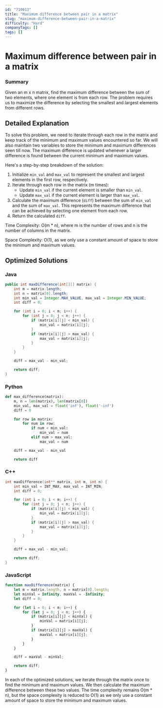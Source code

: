 ```yaml
---
id: "710013"
title: "Maximum difference between pair in a matrix"
slug: "maximum-difference-between-pair-in-a-matrix"
difficulty: "Hard"
companyTags: []
tags: []
---
```


**Maximum difference between pair in a matrix**
======================================================

### Summary
Given an m x n matrix, find the maximum difference between the sum of two elements, where one element is from each row. The problem requires us to maximize the difference by selecting the smallest and largest elements from different rows.

## Detailed Explanation
To solve this problem, we need to iterate through each row in the matrix and keep track of the minimum and maximum values encountered so far. We will also maintain two variables to store the minimum and maximum differences seen till now. The maximum difference is updated whenever a larger difference is found between the current minimum and maximum values.

Here's a step-by-step breakdown of the solution:

1. Initialize `min_val` and `max_val` to represent the smallest and largest elements in the first row, respectively.
2. Iterate through each row in the matrix (m times):
	* Update `min_val` if the current element is smaller than `min_val`.
	* Update `max_val` if the current element is larger than `max_val`.
3. Calculate the maximum difference (`diff`) between the sum of `min_val` and the sum of `max_val`. This represents the maximum difference that can be achieved by selecting one element from each row.
4. Return the calculated `diff`.

Time Complexity: O(m \* n), where m is the number of rows and n is the number of columns in the matrix.

Space Complexity: O(1), as we only use a constant amount of space to store the minimum and maximum values.

## Optimized Solutions

### Java
```java
public int maxDifference(int[][] matrix) {
    int m = matrix.length;
    int n = matrix[0].length;
    int min_val = Integer.MAX_VALUE, max_val = Integer.MIN_VALUE;
    int diff = 0;

    for (int i = 0; i < m; i++) {
        for (int j = 0; j < n; j++) {
            if (matrix[i][j] < min_val) {
                min_val = matrix[i][j];
            }
            if (matrix[i][j] > max_val) {
                max_val = matrix[i][j];
            }
        }
    }

    diff = max_val - min_val;

    return diff;
}
```

### Python
```python
def max_difference(matrix):
    m, n = len(matrix), len(matrix[0])
    min_val, max_val = float('inf'), float('-inf')
    diff = 0

    for row in matrix:
        for num in row:
            if num < min_val:
                min_val = num
            elif num > max_val:
                max_val = num

    diff = max_val - min_val

    return diff
```

### C++
```cpp
int maxDifference(int** matrix, int m, int n) {
    int min_val = INT_MAX, max_val = INT_MIN;
    int diff = 0;

    for (int i = 0; i < m; i++) {
        for (int j = 0; j < n; j++) {
            if (matrix[i][j] < min_val) {
                min_val = matrix[i][j];
            }
            if (matrix[i][j] > max_val) {
                max_val = matrix[i][j];
            }
        }
    }

    diff = max_val - min_val;

    return diff;
}
```

### JavaScript
```javascript
function maxDifference(matrix) {
    let m = matrix.length, n = matrix[0].length;
    let minVal = Infinity, maxVal = -Infinity;
    let diff = 0;

    for (let i = 0; i < m; i++) {
        for (let j = 0; j < n; j++) {
            if (matrix[i][j] < minVal) {
                minVal = matrix[i][j];
            }
            if (matrix[i][j] > maxVal) {
                maxVal = matrix[i][j];
            }
        }
    }

    diff = maxVal - minVal;

    return diff;
}
```

In each of the optimized solutions, we iterate through the matrix once to find the minimum and maximum values. We then calculate the maximum difference between these two values. The time complexity remains O(m \* n), but the space complexity is reduced to O(1) as we only use a constant amount of space to store the minimum and maximum values.